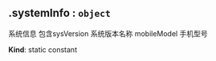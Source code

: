 <a name="module_miot/Host.systemInfo"></a>

## .systemInfo : <code>object</code>
系统信息 包含sysVersion 系统版本名称 mobileModel 手机型号

**Kind**: static constant  

